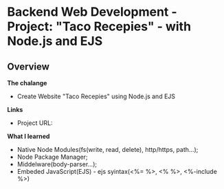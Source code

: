 # Backend Web Development - Project: "Taco Recepies" - with Node.js and EJS

## Overview
**The chalange**
- Create Website "Taco Recepies" using Node.js and EJS

**Links**
  - Project URL: 

**What I learned**
- Native Node Modules(fs(write, read, delete), http/https, path...);
- Node Package Manager;
- Middelware(body-parser...);
- Embeded JavaScript(EJS) - ejs syintax(<%= %>, <% %>, <%-include %>)
